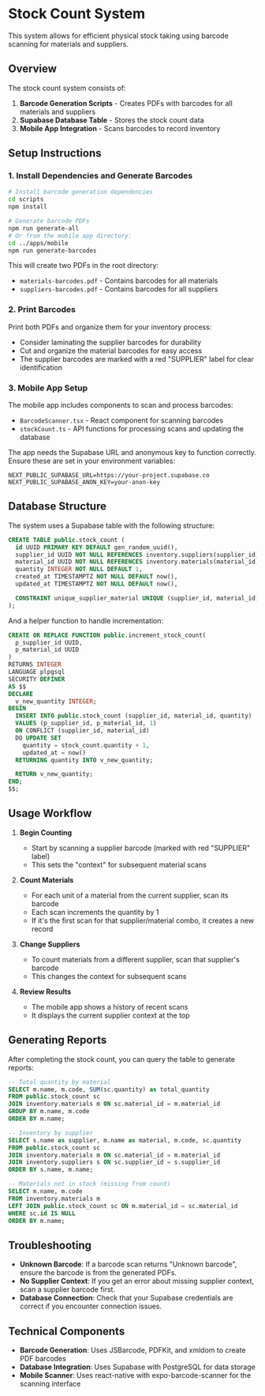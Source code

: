 # Stock Count System

This system allows for efficient physical stock taking using barcode scanning for materials and suppliers.

## Overview

The stock count system consists of:

1. **Barcode Generation Scripts** - Creates PDFs with barcodes for all materials and suppliers
2. **Supabase Database Table** - Stores the stock count data
3. **Mobile App Integration** - Scans barcodes to record inventory

## Setup Instructions

### 1. Install Dependencies and Generate Barcodes

```bash
# Install barcode generation dependencies
cd scripts
npm install

# Generate barcode PDFs
npm run generate-all
# Or from the mobile app directory:
cd ../apps/mobile
npm run generate-barcodes
```

This will create two PDFs in the root directory:

- `materials-barcodes.pdf` - Contains barcodes for all materials
- `suppliers-barcodes.pdf` - Contains barcodes for all suppliers

### 2. Print Barcodes

Print both PDFs and organize them for your inventory process:

- Consider laminating the supplier barcodes for durability
- Cut and organize the material barcodes for easy access
- The supplier barcodes are marked with a red "SUPPLIER" label for clear identification

### 3. Mobile App Setup

The mobile app includes components to scan and process barcodes:

- `BarcodeScanner.tsx` - React component for scanning barcodes
- `stockCount.ts` - API functions for processing scans and updating the database

The app needs the Supabase URL and anonymous key to function correctly. Ensure these are set in your environment variables:

```
NEXT_PUBLIC_SUPABASE_URL=https://your-project.supabase.co
NEXT_PUBLIC_SUPABASE_ANON_KEY=your-anon-key
```

## Database Structure

The system uses a Supabase table with the following structure:

```sql
CREATE TABLE public.stock_count (
  id UUID PRIMARY KEY DEFAULT gen_random_uuid(),
  supplier_id UUID NOT NULL REFERENCES inventory.suppliers(supplier_id),
  material_id UUID NOT NULL REFERENCES inventory.materials(material_id),
  quantity INTEGER NOT NULL DEFAULT 1,
  created_at TIMESTAMPTZ NOT NULL DEFAULT now(),
  updated_at TIMESTAMPTZ NOT NULL DEFAULT now(),

  CONSTRAINT unique_supplier_material UNIQUE (supplier_id, material_id)
);
```

And a helper function to handle incrementation:

```sql
CREATE OR REPLACE FUNCTION public.increment_stock_count(
  p_supplier_id UUID,
  p_material_id UUID
)
RETURNS INTEGER
LANGUAGE plpgsql
SECURITY DEFINER
AS $$
DECLARE
  v_new_quantity INTEGER;
BEGIN
  INSERT INTO public.stock_count (supplier_id, material_id, quantity)
  VALUES (p_supplier_id, p_material_id, 1)
  ON CONFLICT (supplier_id, material_id)
  DO UPDATE SET
    quantity = stock_count.quantity + 1,
    updated_at = now()
  RETURNING quantity INTO v_new_quantity;

  RETURN v_new_quantity;
END;
$$;
```

## Usage Workflow

1. **Begin Counting**

   - Start by scanning a supplier barcode (marked with red "SUPPLIER" label)
   - This sets the "context" for subsequent material scans

2. **Count Materials**

   - For each unit of a material from the current supplier, scan its barcode
   - Each scan increments the quantity by 1
   - If it's the first scan for that supplier/material combo, it creates a new record

3. **Change Suppliers**

   - To count materials from a different supplier, scan that supplier's barcode
   - This changes the context for subsequent scans

4. **Review Results**
   - The mobile app shows a history of recent scans
   - It displays the current supplier context at the top

## Generating Reports

After completing the stock count, you can query the table to generate reports:

```sql
-- Total quantity by material
SELECT m.name, m.code, SUM(sc.quantity) as total_quantity
FROM public.stock_count sc
JOIN inventory.materials m ON sc.material_id = m.material_id
GROUP BY m.name, m.code
ORDER BY m.name;

-- Inventory by supplier
SELECT s.name as supplier, m.name as material, m.code, sc.quantity
FROM public.stock_count sc
JOIN inventory.materials m ON sc.material_id = m.material_id
JOIN inventory.suppliers s ON sc.supplier_id = s.supplier_id
ORDER BY s.name, m.name;

-- Materials not in stock (missing from count)
SELECT m.name, m.code
FROM inventory.materials m
LEFT JOIN public.stock_count sc ON m.material_id = sc.material_id
WHERE sc.id IS NULL
ORDER BY m.name;
```

## Troubleshooting

- **Unknown Barcode**: If a barcode scan returns "Unknown barcode", ensure the barcode is from the generated PDFs.
- **No Supplier Context**: If you get an error about missing supplier context, scan a supplier barcode first.
- **Database Connection**: Check that your Supabase credentials are correct if you encounter connection issues.

## Technical Components

- **Barcode Generation**: Uses JSBarcode, PDFKit, and xmldom to create PDF barcodes
- **Database Integration**: Uses Supabase with PostgreSQL for data storage
- **Mobile Scanner**: Uses react-native with expo-barcode-scanner for the scanning interface
